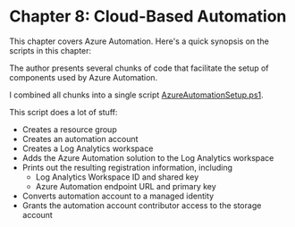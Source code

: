# Chapter 8: Cloud-Based Automation
This chapter covers Azure Automation. Here's a quick synopsis on the scripts in this chapter:

The author presents several chunks of code that facilitate the setup of components used by Azure Automation.  

I combined all chunks into a single script [AzureAutomationSetup.ps1](AzureAutomationSetup.ps1). 

This script does a lot of stuff:  
- Creates a resource group
- Creates an automation account
- Creates a Log Analytics workspace
- Adds the Azure Automation solution to the Log Analytics workspace
- Prints out the resulting registration information, including
  - Log Analytics Workspace ID and shared key
  - Azure Automation endpoint URL and primary key
- Converts automation account to a managed identity
- Grants the automation account contributor access to the storage account
